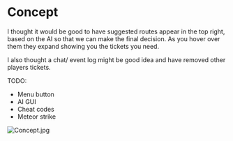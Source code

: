 # Concept #
I thought it would be good to have suggested routes appear in the top right, based on the AI so that we can make the final decision. As you hover over them they expand showing you the tickets you need.

I also thought a chat/ event log might be good idea and have removed other players tickets.

TODO:
* Menu button
* AI GUI
* Cheat codes
* Meteor strike

![Concept.jpg](https://bitbucket.org/repo/RygA6p/images/12134649-Concept.jpg)